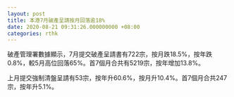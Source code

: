 ```yaml
---
layout: post
title: 本港7月破產呈請按月回落逾18%
date: 2020-08-21 09:31:26.000000000 +08:00
categories: rthk
---
```


破產管理署數據顯示，7月提交破產呈請書有722宗，按月跌18.5%，按年跌0.8%，較5月高位回落65%。首7個月合共有5219宗，按年增加13.8%。

上月提交強制清盤呈請有53宗，按年升60.6%，按月升10.4%。首7個月合共247宗，按年升5.1%。
